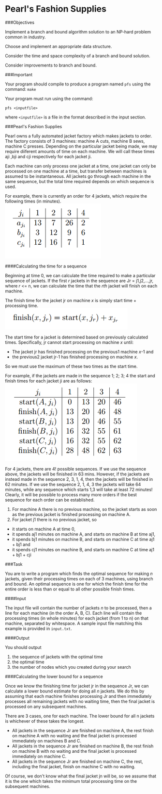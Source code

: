Pearl's Fashion Supplies
=================

###Objectives

Implement a branch and bound algorithm solution to an NP-hard problem common in industry.

Choose and implement an appropriate data structure.

Consider the time and space complexity of a branch and bound solution.

Consider improvements to branch and bound.

###Important

Your program should compile to produce a program named `pfs` using the command: `make`

Your program must run using the command:

    pfs <inputfile>

where `<inputfile>` is a file in the format described in the input section.

###Pearl's Fashion Supplies

Pearl owns a fully automated jacket factory which makes jackets to order. The factory consists of 3 machines: machine A cuts, machine B sews, machine C presses. Depending on the particular jacket being made, we may require diiferent amounts of time on each machine. We will call these times aji ,bji and cji respectively for each jacket ji.

Each machine can only process one jacket at a time, one jacket can only be processed on one machine at a time, but transfer between machines is assumed to be instantaneous. All jackets go through each machine in the same sequence, but the total time required depends on which sequence is used. 

For example, there is currently an order for 4 jackets, which require the following times (in minutes).
![f](https://github.com/GoldOne/See-pei-pei/blob/master/fig_bed/order%20for%20jackets.png)

####Calculating the time for a sequence

Beginning at time 0, we can calculate the time required to make a particular sequence of jackets. If the first *r* jackets in the sequence are Jr = j1,j2,...,jr, where *r* <= n, we can calculate the time that the *rth* jacket will finish on each machine.

The finish time for the jacket jr on machine *x* is simply start time + processing time.
![f](https://github.com/GoldOne/See-pei-pei/blob/master/fig_bed/finish%20time.png)

The start time for a jacket is determined based on previously calculated times. Specifically, jr cannot start processing on machine *x* until:

+ The jacket jr has finished processing on the previous1 machine *x*-1 and
+ the previous2 jacket jr-1 has finished processing on machine *x*.

So we must use the maximum of these two times as the start time.

For example, if the jackets are made in the sequence 1; 2; 3; 4 the start and finish times for each jacket ji are as follows:
![f](https://github.com/GoldOne/See-pei-pei/blob/master/fig_bed/time%20for%20each%20jackets.png)

For 4 jackets, there are 4! possible sequences. If we use the sequence above, the jackets will be finished in 63 mins. However, if the jackets are instead made in the sequence 2, 3, 1, 4, then the jackets will be finished in 62 minutes. If we use the sequence 2, 1, 4, 3 the jackets will take 64 minutes, while any sequence which starts 1,3 will take at least 72 minutes! Clearly, it will be possible to process many more orders if the best sequence for each order can be established.

1. For machine A there is no previous machine, so the jacket starts as soon as the previous jacket is finished processing on machine A.
2. For jacket j1 there is no previous jacket, so
 - it starts on machine A at time 0,
 - it spends aj1 minutes on machine A, and starts on machine B at time aj1,
 - it spends bj1 minutes on machine B, and starts on machine C at time aj1 + bj1 and
 - it spends cj1 minutes on machine B, and starts on machine C at time aj1 + bj1 + cji

###Task

You are to write a program which finds the optimal sequence for making *n* jackets, given their processing times on each of 3 machines, using branch and bound. An optimal sequence is one for which the finish time for the entire order is less than or equal to all other possible finish times.

####Input

The input file will contain the number of jackets *n* to be processed, then a line for each machine (in the order A, B, C). Each line will contain the processing times (in whole minutes) for each jacket (from 1 to n) on that machine, separated by whitespace. A sample input file matching this example is provided in `input.txt`.

####Output

You should output

1. the sequence of jackets with the optimal time
2. the optimal time
3. the number of nodes which you created during your search

####Calculating the lower bound for a sequence

Once we know the finishing time for jacket jr in the sequence Jr, we can calculate a lower bound estimate for doing all *n* jackets. We do this by assuming that each machine finishes processing Jr and then immediately processes all remaining jackets with no waiting time, then the final jacket is processed on any subsequent machines.

There are 3 cases, one for each machine. The lower bound for all n jackets is whichever of these takes the longest.
+ All jackets in the sequence Jr are finished on machine A, the rest finish on machine A with no waiting and the final jacket is processed immediately on machines B and C.
+ All jackets in the sequence Jr are finished on machine B, the rest finish on machine B with no waiting and the final jacket is processed immediately on machine C.
+ All jackets in the sequence Jr are finished on machine C, the rest, including the final jacket, finish on machine C with no waiting.

Of course, we don't know what the final jacket jn will be, so we assume that it is the one which takes the minimum total processing time on the subsequent machines.